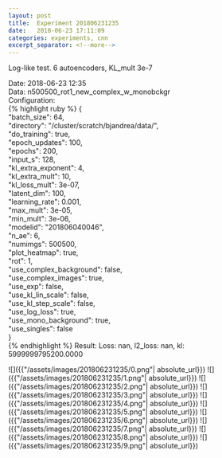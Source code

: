 ```yaml
---
layout: post
title:  Experiment 201806231235
date:   2018-06-23 17:11:09
categories: experiments, cnn
excerpt_separator: <!--more-->
---
```

Log-like test. 6 autoencoders, KL_mult 3e-7  

 <!--more-->
Date: 2018-06-23 12:35  
Data: n500500_rot1_new_complex_w_monobckgr  
Configuration:   
{% highlight ruby %}
{  
    "batch_size": 64,   
    "directory": "/cluster/scratch/bjandrea/data/",   
    "do_training": true,   
    "epoch_updates": 100,   
    "epochs": 200,   
    "input_s": 128,   
    "kl_extra_exponent": 4,   
    "kl_extra_mult": 10,   
    "kl_loss_mult": 3e-07,   
    "latent_dim": 100,   
    "learning_rate": 0.001,   
    "max_mult": 3e-05,   
    "min_mult": 3e-06,   
    "modelid": "201806040046",   
    "n_ae": 6,   
    "numimgs": 500500,   
    "plot_heatmap": true,   
    "rot": 1,   
    "use_complex_background": false,   
    "use_complex_images": true,   
    "use_exp": false,   
    "use_kl_lin_scale": false,   
    "use_kl_step_scale": false,   
    "use_log_loss": true,   
    "use_mono_background": true,   
    "use_singles": false  
}  
{% endhighlight %}
Result: Loss: nan, l2_loss: nan, kl: 5999999795200.0000  

![]({{"/assets/images/201806231235/0.png"| absolute_url}})
![]({{"/assets/images/201806231235/1.png"| absolute_url}})
![]({{"/assets/images/201806231235/2.png"| absolute_url}})
![]({{"/assets/images/201806231235/3.png"| absolute_url}})
![]({{"/assets/images/201806231235/4.png"| absolute_url}})
![]({{"/assets/images/201806231235/5.png"| absolute_url}})
![]({{"/assets/images/201806231235/6.png"| absolute_url}})
![]({{"/assets/images/201806231235/7.png"| absolute_url}})
![]({{"/assets/images/201806231235/8.png"| absolute_url}})
![]({{"/assets/images/201806231235/9.png"| absolute_url}})
